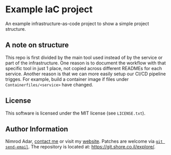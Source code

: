 # Example IaC project

An example infrastructure-as-code project to show a simple project structure.

## A note on structure

This repo is first divided by the main tool used instead of by the service or
part of the infrastructure. One reason is to document the workflow with that
specific tool in just 1 place, not copied across different READMEs for each
service. Another reason is that we can more easily setup our CI/CD pipeline
trigges. For example, build a container image if files under
`Containerfiles/<service>` have changed.

## License

This software is licensed under the MIT license (see `LICENSE.txt`).

## Author Information

Nimrod Adar, [contact me](mailto:nimrod@shore.co.il) or visit my
[website](https://www.shore.co.il/). Patches are welcome via
[`git send-email`](http://git-scm.com/book/en/v2/Git-Commands-Email). The repository
is located at: <https://git.shore.co.il/explore/>.
